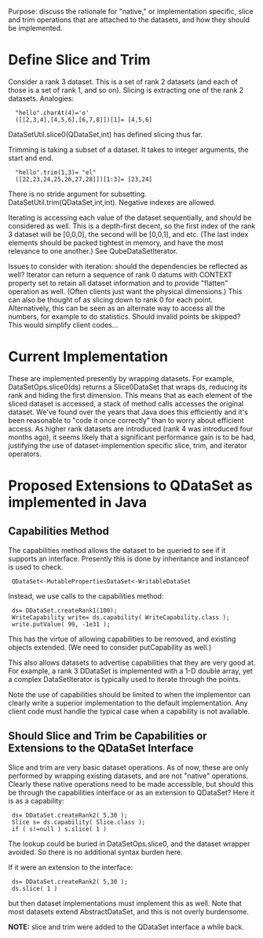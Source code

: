 Purpose: discuss the rationale for "native," or implementation specific,
slice and trim operations that are attached to the datasets, and how
they should be implemented.

# Define Slice and Trim

Consider a rank 3 dataset. This is a set of rank 2 datasets (and each of
those is a set of rank 1, and so on). Slicing is extracting one of the
rank 2 datasets. Analogies:

```
  "hello".charAt(4)='o'
  ([[2,3,4],[4,5,6],[6,7,8]])[1]= [4,5,6]
```

DataSetUtil.slice0(QDataSet,int) has defined slicing thus far.

Trimming is taking a subset of a dataset. It takes to integer arguments,
the start and end.

```
  "hello".trim(1,3)= "el"
  ([22,23,24,25,26,27,28]])[1:3]= [23,24]
```

There is no stride argument for subsetting.
DataSetUtil.trim(QDataSet,int,int). Negative indexes are allowed.

Iterating is accessing each value of the dataset sequentially, and
should be considered as well. This is a depth-first decent, so the first
index of the rank 3 dataset will be \[0,0,0\], the second will be
\[0,0,1\], and etc. (The last index elements should be packed tightest
in memory, and have the most relevance to one another.) See
QubeDataSetIterator.

Issues to consider with iteration: should the dependencies be reflected
as well? Iterator can return a sequence of rank 0 datums with CONTEXT
property set to retain all dataset information and to provide "flatten"
operation as well. (Often clients just want the physical dimensions.)
This can also be thought of as slicing down to rank 0 for each point.
Alternatively, this can be seen as an alternate way to access all the
numbers, for example to do statistics. Should invalid points be skipped?
This would simplify client codes...

# Current Implementation

These are implemented presently by wrapping datasets. For example,
DataSetOps.slice0(ds) returns a Slice0DataSet that wraps ds, reducing
its rank and hiding the first dimension. This means that as each element
of the sliced dataset is accessed, a stack of method calls accesses the
original dataset. We've found over the years that Java does this
efficiently and it's been reasonable to "code it once correctly" than to
worry about efficient access. As higher rank datasets are introduced
(rank 4 was introduced four months ago), it seems likely that a
significant performance gain is to be had, justifying the use of
dataset-implemention specific slice, trim, and iterator operators.

# Proposed Extensions to QDataSet as implemented in Java

## Capabilities Method

The capabilities method allows the dataset to be queried to see if it
supports an interface. Presently this is done by inheritance and
instanceof is used to check.

```
 QDataSet<-MutablePropertiesDataSet<-WritableDataSet
```

Instead, we use calls to the capabilities method:

```
 ds= DDataSet.createRank1(100);
 WriteCapability write= ds.capability( WriteCapability.class );
 write.putValue( 99, -1e31 );
```

This has the virtue of allowing capabilities to be removed, and existing
objects extended. (We need to consider putCapability as well.)

This also allows datasets to advertise capabilities that they are very
good at. For example, a rank 3 DDataSet is implemented with a 1-D double
array, yet a complex DataSetIterator is typically used to iterate
through the points.

Note the use of capabilities should be limited to when the implementor
can clearly write a superior implementation to the default
implementation. Any client code must handle the typical case when a
capability is not available.

## Should Slice and Trim be Capabilities or Extensions to the QDataSet Interface

Slice and trim are very basic dataset operations. As of now, these are
only performed by wrapping existing datasets, and are not "native"
operations. Clearly these native operations need to be made accessible,
but should this be through the capabilities interface or as an extension
to QDataSet? Here it is as a capability:

```
 ds= DDataSet.createRank2( 5,30 );
 Slice s= ds.capability( Slice.class );
 if ( s!=null ) s.slice( 1 )
```

The lookup could be buried in DataSetOps.slice0, and the dataset wrapper
avoided. So there is no additional syntax burden here.

If it were an extension to the interface:

```
 ds= DDataSet.createRank2( 5,30 );
 ds.slice( 1 )
```

but then dataset implementations must implement this as well. Note that
most datasets extend AbstractDataSet, and this is not overly burdensome.

**NOTE:** slice and trim were added to the QDataSet interface a while
back.

